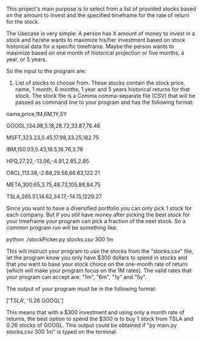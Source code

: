 This project's main purpose is to select from a list of provided stocks based on the amount to invest and the specified 
timeframe for the rate of return for the stock.

The Usecase is very simple: A person has X amount of money to invest in a stock and he/she wants to maximize his/her 
investment based on stock historical data for a specific timeframe.  Maybe the person wants to maximize based on one 
month of historical projection or five months, a year, or 5 years.

So the input to the program are:

1) List of stocks to choose from.  These stocks contain the stock price, name, 1 month, 6 months, 1 year and 5 years 
historical returns for that stock.  The stock file is a Comma comma-separate file (CSV) that will be passed as command 
line to your program and has the following format:

name,price,1M,6M,1Y,5Y

GOOGL,134.98,5.18,28.72,33.87,76.46

MSFT,323.23,0.45,17.98,33.25,182.75

IBM,150.03,5.43,18.5,18.76,3.76

HPQ,27.22,-13.06,-4.91,2.85,2.85

ORCL,113.38,-2.68,29.58,66.63,122.21

META,300.65,3.75,48.73,105.88,84.75

TSLA,265.51,14.62,34.17,-14.15,1229.27

Since you want to have a diversified portfolio you can only pick 1 stock for each company.  But if you still have money after 
picking the best stock for your timeframe your program can pick a fraction of the next stock.  So a common program run will be 
something like:

python ./stockPicker.py stocks.csv 300 1m

This will instruct your program to use the stocks from the "stocks.csv" file, let the program know you only have $300 dollars to 
spend in stocks and that you want to base your stock choice on the one-month rate of return (which will make your program focus 
on the 1M rates).  The valid rates that your program can accept are: "1m", "6m", "1y" and "5y".  

The output of your program must be in the following format:

['TSLA', '0.26 GOOGL']

This means that with a $300 investment and using only a month rate of returns, the best option to spend the $300 is to buy 1 stock 
from TSLA and 0.26 stocks of GOOGL. This output could be obtained if "py main.py stocks.csv 300 1m" is typed on the terminal.